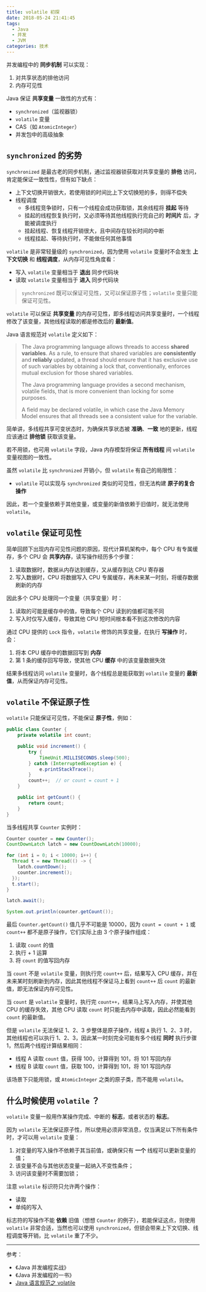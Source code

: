 ```yaml
---
title: volatile 初探
date: 2018-05-24 21:41:45
tags:
  - Java
  - 并发
  - JVM
categories: 技术
---
```


并发编程中的 **同步机制** 可以实现：

1. 对共享状态的排他访问
1. 内存可见性

Java 保证 **共享变量** 一致性的方式有：

* `synchronized`（监视器锁）
* `volatile` 变量
* CAS（如 `AtomicInteger`）
* 并发包中的高级抽象

<!-- more -->

## `synchronized` 的劣势

`synchronized` 是最古老的同步机制，通过监视器锁获取对共享变量的 **排他** 访问，肯定能保证一致性性，但有如下缺点：

* 上下文切换开销很大，若使用锁的时间比上下文切换短的多，则得不偿失
* 线程调度
  + 多线程竞争锁时，只有一个线程会成功获取锁，其余线程将 **挂起** 等待
  + 挂起的线程恢复执行时，又必须等待其他线程执行完自己的 **时间片** 后，才能被调度执行
  + 挂起线程、恢复线程开销很大，且中间存在较长时间的中断
  + 线程挂起、等待执行时，不能做任何其他事情

`volatile` 是非常轻量级的 `synchronized`，因为使用 `volatile` 变量时不会发生 **上下文切换** 和 **线程调度**，从内存可见性角度看：

* 写入 `volatile` 变量相当于 **退出** 同步代码块
* 读取 `volatile` 变量相当于 **进入** 同步代码块

>`synchronized` 既可以保证可见性，又可以保证原子性；`volatile` 变量只能保证可见性。

`volatile` 可以保证 **共享变量** 的内存可见性，即多线程访问共享变量时，一个线程修改了该变量，其他线程读取的都是修改后的 **最新值**。

Java 语言规范对 `volatile` 定义如下：

>The Java programming language allows threads to access **shared variables**. As a rule, to ensure that shared variables are **consistently** and **reliably** updated, a thread should ensure that it has exclusive use of such variables by obtaining a lock that, conventionally, enforces mutual exclusion for those shared variables.
>
>The Java programming language provides a second mechanism, volatile fields, that is more convenient than locking for some purposes.
>
>A field may be declared volatile, in which case the Java Memory Model ensures that all threads see a consistent value for the variable.

简单讲，多线程共享可变状态时，为确保共享状态被 **准确**、**一致** 地的更新，线程应该通过 **排他锁** 获取该变量。

若不用锁，也可用 `volatile` 字段，Java 内存模型将保证 **所有线程** 间 `volatile` 变量视图的一致性。

虽然 `volatile` 比 `synchronized` 开销小，但 `volatile` 有自己的局限性：

* `volatile` 可以实现与 `synchronized` 类似的可见性，但无法构建 **原子的复合操作**

因此，若一个变量依赖于其他变量，或变量的新值依赖于旧值时，就无法使用 `volatile`。

## `volatile` 保证可见性

简单回顾下出现内存可见性问题的原因，现代计算机架构中，每个 CPU 有专属缓存，多个 CPU 会 **共享内存**，读写操作经历多个步骤：

1. 读取数据时，数据从内存达到缓存，又从缓存到达 CPU 寄存器
1. 写入数据时，CPU 将数据写入 CPU 专属缓存，再未来某一时刻，将缓存数据刷新的内存

因此多个 CPU 处理同一个变量（共享变量）时：

1. 读取的可能是缓存中的值，导致每个 CPU 读到的值都可能不同
1. 写入时仅写入缓存，导致其他 CPU 短时间根本看不到这次修改的内容

通过 CPU 提供的 `Lock` 指令，`volatile` 修饰的共享变量，在执行 **写操作** 时，会：

1. 将本 CPU 缓存中的数据回写到 **内存**
2. 第 1 条的缓存回写导致，使其他 CPU **缓存** 中的该变量数据失效

结果多线程访问 `volatile` 变量时，各个线程总是能获取到 `volatile` 变量的 **最新值**，从而保证内存可见性。

## `volatile` 不保证原子性

`volatile` 只能保证可见性，不能保证 **原子性**，例如：

```Java
public class Counter {
    private volatile int count;

    public void increment() {
        try {
            TimeUnit.MILLISECONDS.sleep(500);
        } catch (InterruptedException e) {
            e.printStackTrace();
        }
        count++;  // or count = count + 1
    }

    public int getCount() {
        return count;
    }
}
```

当多线程共享 `Counter` 实例时：

```Java
Counter counter = new Counter();
CountDownLatch latch = new CountDownLatch(10000);

for (int i = 0; i < 10000; i++) {
  Thread t = new Thread(() -> {
    latch.countDown();
    counter.increment();
  });
  t.start();
}

latch.await();

System.out.println(counter.getCount());
```

最后 `Counter.getCount()` 值几乎不可能是 10000，因为 `count = count + 1` 或 `count++` 都不是原子操作，它们实际上由 3 个原子操作组成：

1. 读取 `count` 的值
2. 执行 + 1 运算
3. 将 `count` 的值写回内存

当 `count` 不是 `volatile` 变量，则执行完 `count++` 后，结果写入 CPU 缓存，并在未来某时刻刷新到内存，因此其他线程不保证马上看到 `count++` 后 `count` 的最新值，即无法保证内存可见性。

当 `count` 是 `volatile` 变量时，执行完 `count++`，结果马上写入内存，并使其他 CPU 的缓存失效，其他 CPU 读取 `count` 时只能去内存中读取，因此必然能看到 `count` 的最新值。

但是 `volatile` 无法保证 1、2、3 步整体是原子操作，线程 `A` 执行 1、2、3 时，其他线程也可以执行 1、2、3，因此某一时刻完全可能有多个线程 **同时** 执行步骤 1，然后两个线程计算结果相同：

* 线程 A 读取 `count` 值，获得 100，计算得到 101，将 101 写回内存
* 线程 B 读取 `count` 值，获取 100，计算得到 101，将 101 写回内存

该场景下只能用锁，或 `AtomicInteger` 之类的原子类，而不能用 `volatile`。

## 什么时候使用 `volatile` ？

`volatile` 变量一般用作某操作完成、中断的 **标志**，或者状态的 **标志**。

因为 `volatile` 无法保证原子性，所以使用必须非常消息，仅当满足以下所有条件时，才可以用 `volatile` 变量：

1. 对变量的写入操作不依赖于其当前值，或确保只有 **一个** 线程可以更新变量的值；
1. 该变量不会与其他状态变量一起纳入不变性条件；
1. 访问该变量时不需要加锁；

注意 `volatile` 标识符只允许两个操作：

* 读取
* 单纯的写入

标志符的写操作不能 **依赖** 旧值（想想 `Counter` 的例子），若能保证这点，则使用 `volatile` 非常合适，当然也可以使用 `synchronized`，但锁会带来上下文切换、线程调度等开销，比 `volatile` 重了不少。

---

参考：

* 《Java 并发编程实战》
* 《Java 并发编程的一书》
* [Java 语言规范之 volatile](https://docs.oracle.com/javase/specs/jls/se7/html/jls-8.html#jls-8.3.1.4)
